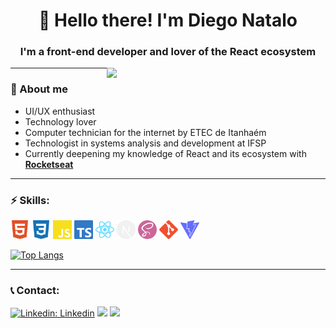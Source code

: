 <h1 align='center'>👋 Hello there! I'm Diego Natalo</h1>
<h3 align='center'>I'm a front-end developer and lover of the <strong>React</strong> ecosystem</h3>
<img align='right' src='https://raw.githubusercontent.com/MicaelliMedeiros/micaellimedeiros/master/image/computer-illustration.png' width='350' heigth='350'/>

---

### 📌 About me
- UI/UX enthusiast
- Technology lover
- Computer technician for the internet by ETEC de Itanhaém
- Technologist in systems analysis and development at IFSP
- Currently deepening my knowledge of React and its ecosystem with <strong>[Rocketseat](https://www.rocketseat.com.br/)</strong>

---
### ⚡ Skills:

<img src="assets/html.svg" width=30/> <img src="assets/css.svg" width=30/> <img src="assets/javascript.svg" width=30/> <img src="assets/typescript.svg" width=30/> <img src="assets/react.svg" width=30/> <img src="assets/next.svg" width=30/> <img src="assets/sass.svg" width=30/> <img src="assets/git.svg" width=30/> <img src="assets/vite.svg" width=30/>

[![Top Langs](https://github-readme-stats-kerneldn.vercel.app//api/top-langs/?username=kerneldn&layout=compact&theme=github_dark&hide_border=true)](https://github.com/anuraghazra/github-readme-stats)

---

### 📞 Contact:
[![Linkedin: Linkedin](https://img.shields.io/badge/-Diego%20Natalo-blue?style=flat&logo=Linkedin&logoColor=white&link=https://www.linkedin.com/in/diego-natalo/)](https://www.linkedin.com/in/diego-natalo/)
![](https://img.shields.io/badge/-diegonatalo@gmail.com-EA4335?logo=gmail&logoColor=white&style=flat)
![](https://img.shields.io/github/followers/KernelDN?label=Follow%20Me&style=social)
